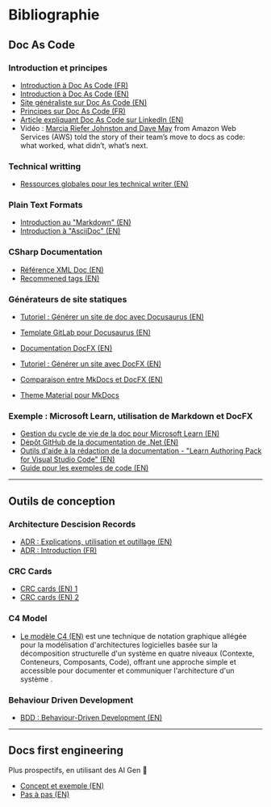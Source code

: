 # Bibliographie

## Doc As Code

### Introduction et principes

- [Introduction à Doc As Code (FR)](https://dev.to/onepoint/doc-as-code-petit-guide-illustre-pour-mieux-se-lancer-2m2k)
- [Introduction à Doc As Code (EN)](https://medium.com/@ezinneanne/docs-as-code-a-brief-introduction-4fe15b7f0b4c)
- [Site généraliste sur Doc As Code (EN)](https://docs-as-co.de/)
- [Principes sur Doc As Code (FR)](https://fr.linux-console.net/?p=28615)
- [Article expliquant Doc As Code sur LinkedIn (EN)](https://www.linkedin.com/pulse/doc-code-heitor-jos%C3%A9-tessaro-me4ef/)
- Vidéo : [Marcia Riefer Johnston and Dave May](https://www.youtube.com/watch?v=Cxuo3udElcE) from Amazon Web Services (AWS) told the story of their team’s move to docs as code: what worked, what didn’t, what’s next.

### Technical writting

- [Ressources globales pour les technical writer (EN)](https://www.writethedocs.org/guide/)

### Plain Text Formats

- [Introduction au "Markdown" (EN)](https://www.writethedocs.org/guide/writing/markdown/)
- [Introduction à "AsciiDoc" (EN)](https://www.writethedocs.org/guide/writing/asciidoc/)

### CSharp Documentation

- [Référence XML Doc (EN)](https://learn.microsoft.com/fr-fr/dotnet/csharp/language-reference/xmldoc/)
- [Recommened tags (EN)](https://learn.microsoft.com/en-us/dotnet/csharp/language-reference/xmldoc/recommended-tags)

### Générateurs de site statiques

- [Tutoriel : Générer un site de doc avec Docusaurus (EN)](https://www.freecodecamp.org/news/set-up-docs-as-code-with-docusaurus-and-github-actions)
- [Template GitLab pour Docusaurus (EN)](https://gitlab.com/pages/docusaurus/-/blob/main/README.md?ref_type=heads)

- [Documentation DocFX (EN)](https://dotnet.github.io/docfx/index.html)
- [Tutoriel : Générer un site avec DocFX (EN)](https://microsoft.github.io/code-with-engineering-playbook/documentation/recipes/using-docfx-and-tools/)

- [Comparaison entre MkDocs et DocFX (EN)](https://staticinsights.s3.amazonaws.com/docfx-vs-mkdocs)
- [Theme Material pour MkDocs](https://squidfunk.github.io/mkdocs-material/)

### Exemple : Microsoft Learn, utilisation de Markdown et DocFX

- [Gestion du cycle de vie de la doc pour Microsoft Learn (EN)](https://learn.microsoft.com/en-us/contribute/content/how-to-write-overview)
- [Dépôt GitHub de la documentation de .Net (EN)](https://github.com/dotnet/docs)
- [Outils d'aide à la rédaction de la documentation - "Learn Authoring Pack for Visual Studio Code" (EN)](https://learn.microsoft.com/en-us/contribute/content/how-to-write-docs-auth-pack)
- [Guide pour les exemples de code (EN)](https://learn.microsoft.com/en-us/contribute/content/code-in-docs)

---

## Outils de conception

### Architecture Descision Records

- [ADR : Explications, utilisation et outillage (EN)](https://newsletter.techworld-with-milan.com/p/the-art-and-science-of-architectural)
- [ADR : Introduction (FR)](https://blog.octo.com/architecture-decision-record/)

### CRC Cards

- [CRC cards (EN) 1](https://tryscrum.com/articles/agile/fundamentals/glossary/what-are-crc-cards/)
- [CRC cards (EN) 2](https://agilemodeling.com/artifacts/crcModel.htm)

### C4 Model

- [Le modèle C4 (EN)](https://c4model.com/) est une technique de notation graphique allégée pour la modélisation d'architectures logicielles basée sur la décomposition structurelle d'un système en quatre niveaux (Contexte, Conteneurs, Composants, Code), offrant une approche simple et accessible pour documenter et communiquer l'architecture d'un système .

### Behaviour Driven Development

- [BDD : Behaviour-Driven Development (EN)](https://cucumber.io/docs/bdd/)

---

## Docs first engineering

Plus prospectifs, en utilisant des AI Gen :robot:

- [Concept et exemple (EN)](https://www.octopipe.com/blog/docs-first-engineering-workflow)
- [Pas à pas (EN)](https://dev.to/dumebii/documentation-engineering-for-beginners-all-you-need-to-know-4die)
